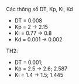 Các thông số DT, Kp, Ki, Kd
- DT = 0.008
- Kp = 2 -> 2.15
- Ki = 0.77 -> 0.8
- Kd = 0.001 -> 0.002


TH2: 
- DT = 0.001;
- Kp = 2.5 -> 2.6;                    2.587
- Ki = 1.4 -> 1.5;                    1.445
